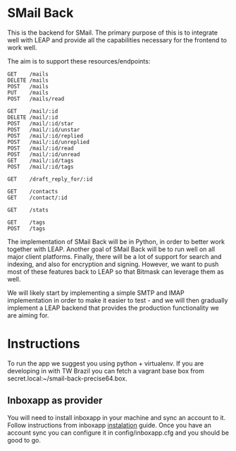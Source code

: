 SMail Back
==========

This is the backend for SMail. The primary purpose of this is to integrate well with LEAP and provide all the capabilities necessary for the frontend to work well.

The aim is to support these resources/endpoints:

```
GET    /mails
DELETE /mails
POST   /mails
PUT    /mails
POST   /mails/read

GET    /mail/:id
DELETE /mail/:id
POST   /mail/:id/star
POST   /mail/:id/unstar
POST   /mail/:id/replied
POST   /mail/:id/unreplied
POST   /mail/:id/read
POST   /mail/:id/unread
GET    /mail/:id/tags
POST   /mail/:id/tags

GET    /draft_reply_for/:id

GET    /contacts
GET    /contact/:id

GET    /stats

GET    /tags
POST   /tags
```

The implementation of SMail Back will be in Python, in order to better work together with LEAP. Another goal of SMail Back will be to run well on all major client platforms. Finally, there will be a lot of support for search and indexing, and also for encryption and signing. However, we want to push most of these features back to LEAP so that Bitmask can leverage them as well.

We will likely start by implementing a simple SMTP and IMAP implementation in order to make it easier to test - and we will then gradually implement a LEAP backend that provides the production functionality we are aiming for.

Instructions
===

To run the app we suggest you using python + virtualenv. If you are developing in with TW Brazil you can fetch a vagrant base box from secret.local:~/smail-back-precise64.box.

Inboxapp as provider
---
You will need to install inboxapp in your machine and sync an account to it. Follow instructions from inboxapp [instalation](https://www.inboxapp.com/docs/gettingstarted#installation) guide. Once you have an account sync you can configure it in config/inboxapp.cfg and you should be good to go.
 

